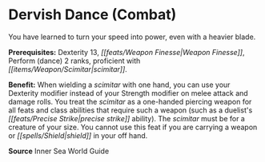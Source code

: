 ﻿---
cssclass: [feats]

---
# Dervish Dance (Combat)

You have learned to turn your speed into power, even with a heavier blade.

**Prerequisites:** Dexterity 13, _[[feats/Weapon Finesse|Weapon Finesse]]_, Perform (dance) 2 ranks, proficient with _[[items/Weapon/Scimitar|scimitar]]_.

**Benefit:** When wielding a _scimitar_ with one hand, you can use your Dexterity modifier instead of your Strength modifier on melee attack and damage rolls. You treat the _scimitar_ as a one-handed piercing weapon for all feats and class abilities that require such a weapon (such as a duelist's _[[feats/Precise Strike|precise strike]]_ ability). The _scimitar_ must be for a creature of your size. You cannot use this feat if you are carrying a weapon or _[[spells/Shield|shield]]_ in your off hand.

**Source** Inner Sea World Guide